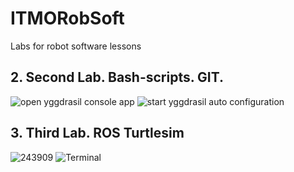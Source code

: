 # ITMORobSoft
Labs for robot software lessons

**2. Second Lab.** Bash-scripts. GIT.
------------------------------------

![open yggdrasil console app](https://i.yapx.ru/G7EGF.png)
![start yggdrasil auto configuration](https://i.yapx.ru/G7EGH.png)


**3. Third Lab.** ROS Turtlesim
------------------------------------

![243909](http://i.yapx.ru/HJfyM.png)
![Terminal](http://i.yapx.ru/HJf3O.png)
